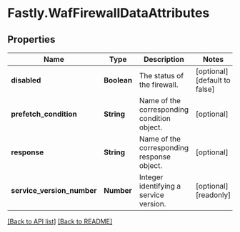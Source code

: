 # Fastly.WafFirewallDataAttributes

## Properties

Name | Type | Description | Notes
------------ | ------------- | ------------- | -------------
**disabled** | **Boolean** | The status of the firewall. | [optional] [default to false]
**prefetch_condition** | **String** | Name of the corresponding condition object. | [optional] 
**response** | **String** | Name of the corresponding response object. | [optional] 
**service_version_number** | **Number** | Integer identifying a service version. | [optional] [readonly] 



[[Back to API list]](../../README.md#endpoints) [[Back to README]](../../README.md)
